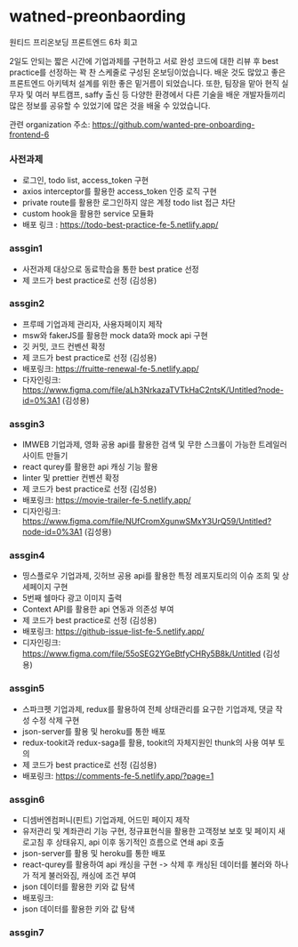 # watned-preonbaording
원티드 프리온보딩 프론트엔드 6차 회고
  
  2일도 안되는 짧은 시간에 기업과제를 구현하고 서로 완성 코드에 대한 리뷰 후 best practice를 선정하는 꽉 찬 스케줄로 구성된 온보딩이었습니다.
  배운 것도 많았고 좋은 프론트엔드 아키텍처 설계를 위한 좋은 밑거름이 되었습니다. 또한, 팀장을 맡아 현직 실무자 및 여러 부트캠프, saffy 출신 등
  다양한 환경에서 다른 기술을 배운 개발자들끼리 많은 정보를 공유할 수 있었기에 많은 것을 배울 수 있었습니다.
  
  관련 organization 주소: https://github.com/wanted-pre-onboarding-frontend-6


### 사전과제
  - 로그인, todo list, access_token 구현
  - axios interceptor를 활용한 access_token 인증 로직 구현
  - private route를 활용한 로그인하지 않은 계정 todo list 접근 차단
  - custom hook을 활용한 service 모듈화
  - 배포 링크 : https://todo-best-practice-fe-5.netlify.app/

### assgin1
  - 사전과제 대상으로 동료학습을 통한 best pratice 선정
  - 제 코드가 best practice로 선정 (김성용)

### assgin2
  - 프루떼 기업과제 관리자, 사용자페이지 제작
  - msw와 fakerJS를 활용한 mock data와 mock api 구현
  - 깃 커밋, 코드 컨벤션 확정
  - 제 코드가 best practice로 선정 (김성용)
  - 배포링크:  https://fruitte-renewal-fe-5.netlify.app/
  - 다자인링크: https://www.figma.com/file/aLh3NrkazaTVTkHaC2ntsK/Untitled?node-id=0%3A1 (김성용)
  
### assgin3
  - IMWEB 기업과제, 영화 공용 api를 활용한 검색 및 무한 스크롤이 가능한 트레일러 사이트 만들기
  - react qurey를 활용한 api 캐싱 기능 활용
  - linter 및 prettier 컨벤션 확정
  - 제 코드가 best practice로 선정 (김성용)
  - 배포링크: https://movie-trailer-fe-5.netlify.app/
  - 디자인링크: https://www.figma.com/file/NUfCromXgunwSMxY3UrQ59/Untitled?node-id=0%3A1 (김성용)
  
### assgin4
  - 띵스플로우 기업과제, 깃허브 공용 api를 활용한 특정 레포지토리의 이슈 조희 및 상세페이지 구현
  - 5번째 쉘마다 광고 이미지 출력
  - Context API를 활용한 api 연동과 의존성 부여
  - 제 코드가 best practice로 선정 (김성용)
  - 배포링크: https://github-issue-list-fe-5.netlify.app/
  - 디자인링크: https://www.figma.com/file/55oSEG2YGeBtfyCHRy5B8k/Untitled (김성용)
  
### assgin5
 - 스파크펫 기업과제, redux를 활용하여 전체 상태관리를 요구한 기업과제, 댓글 작성 수정 삭제 구현
 - json-server를 활용 및 heroku를 통한 배포
 - redux-tookit과 redux-saga를 활용, tookit의 자체지원인 thunk의 사용 여부 토의
 - 제 코드가 best practice로 선정 (김성용)
 - 배포링크: https://comments-fe-5.netlify.app/?page=1
 
### assgin6
 - 디셈버엔컴퍼니(핀트) 기업과제, 어드민 페이지 제작
 - 유저관리 및 계좌관리 기능 구현, 정규표현식을 활용한 고객정보 보호 및 페이지 새로고침 후 상태유지, api 이후 동기적인 흐름으로 연쇄 api 호출
 - json-server를 활용 및 heroku를 통한 배포
 - react-qurey를 활용하여 api 캐싱을 구현 -> 삭제 후 캐싱된 데이터를 불러와 하나가 적게 불러와짐, 캐싱에 조건 부여
 - json 데이터를 활용한 키와 값 탐색
 - 배포링크:
 - json 데이터를 활용한 키와 값 탐색 

### assgin7

